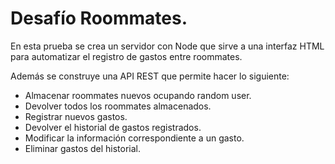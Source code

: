 # Desafío Roommates.

En esta prueba se crea un servidor con Node que sirve a una interfaz HTML para automatizar el registro de gastos entre roommates.

Además se construye una API REST que permite hacer lo siguiente:
- Almacenar roommates nuevos ocupando random user.
- Devolver todos los roommates almacenados.
- Registrar nuevos gastos.
- Devolver el historial de gastos registrados.
- Modificar la información correspondiente a un gasto.
- Eliminar gastos del historial.
